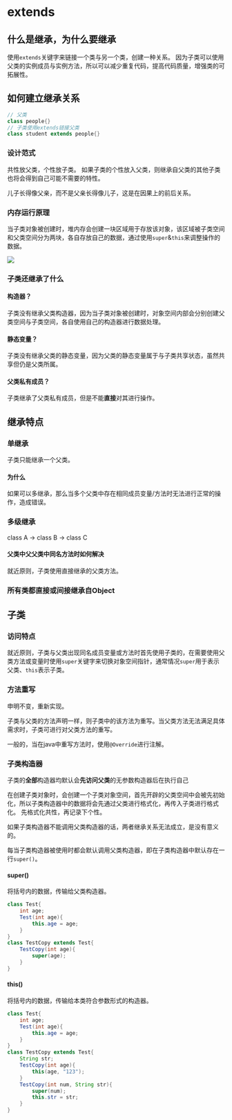 # extends

## 什么是继承，为什么要继承

使用`extends`关键字来链接一个类与另一个类，创建一种关系。
因为子类可以使用父类的实例成员与实例方法，所以可以减少重复代码，提高代码质量，增强类的可拓展性。

## 如何建立继承关系

```java
// 父类
class people{}
// 子类使用extends链接父类
class student extends people{}
```

### 设计范式

共性放父类，个性放子类。
如果子类的个性放入父类，则继承自父类的其他子类也将会得到自己可能不需要的特性。

儿子长得像父亲，而不是父亲长得像儿子，这是在因果上的前后关系。

### 内存运行原理

当子类对象被创建时，堆内存会创建一块区域用于存放该对象，该区域被子类空间和父类空间分为两块，各自存放自己的数据，通过使用`super`&`this`来调整操作的数据。

![](https://jam-note-img.oss-cn-hangzhou.aliyuncs.com/leanote-img/20221023173332.png)

### 子类还继承了什么

#### 构造器？

子类没有继承父类构造器，因为当子类对象被创建时，对象空间内部会分别创建父类空间与子类空间，各自使用自己的构造器进行数据处理。

#### 静态变量？

子类没有继承父类的静态变量，因为父类的静态变量属于与子类共享状态，虽然共享但仍是父类所属。

#### 父类私有成员？

子类继承了父类私有成员，但是不能**直接**对其进行操作。


## 继承特点

### 单继承

子类只能继承一个父类。

#### 为什么

如果可以多继承，那么当多个父类中存在相同成员变量/方法时无法进行正常的操作，造成错误。

### 多级继承

class A -> class B -> class C

#### 父类中父父类中同名方法时如何解决

就近原则，子类使用直接继承的父类方法。

### 所有类都直接或间接继承自Object

## 子类

### 访问特点

就近原则，子类与父类出现同名成员变量或方法时首先使用子类的，在需要使用父类方法或变量时使用`super`关键字来切换对象空间指针，通常情况`super`用于表示父类、`this`表示子类。

### 方法重写

申明不变，重新实现。

子类与父类的方法声明一样，则子类中的该方法为重写。当父类方法无法满足具体需求时，子类可进行对父类方法的重写。

一般的，当在java中重写方法时，使用`@Override`进行注解。

### 子类构造器

子类的**全部**构造器均默认会**先访问父类**的无参数构造器后在执行自己

在创建子类对象时，会创建一个子类对象空间，首先开辟的父类空间中会被先初始化，所以子类构造器中的数据将会先通过父类进行格式化，再传入子类进行格式化。
先格式化共性，再记录下个性。

如果子类构造器不能调用父类构造器的话，两者继承关系无法成立，是没有意义的。

每当子类构造器被使用时都会默认调用父类构造器，即在子类构造器中默认存在一行`super()`。

#### super()

将括号内的数据，传输给父类构造器。

```java
class Test{
    int age;
    Test(int age){
        this.age = age;
    }
}
class TestCopy extends Test{
    TestCopy(int age){
        super(age);
    }
}
```


#### this()

将括号内的数据，传输给本类符合参数形式的构造器。

```java
class Test{
    int age;
    Test(int age){
        this.age = age;
    }
}
class TestCopy extends Test{
    String str;
    TestCopy(int age){
        this(age, "123");
    }
    TestCopy(int num, String str){
        super(num);
        this.str = str;
    }
}
```
